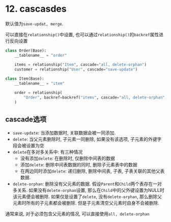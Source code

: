 # 12. cascasdes

默认值为`save-updat, merge`.

可以直接在`relationship()`中设置, 也可以通过`relationship()`的`backref`属性进行反向设置

```python
class Order(Base):
    __tablename__ = "order"

    items = relationship("Item", cascade="all, delete-orphan")
    customer = relationship("User", cascade="save-update")
    
class Item(Base):
    __tablename__ = "item"

    order = relationship(
        "Order", backref=backref("items", cascade="all, delete-orphan")
    )
```

## cascade选项

* `save-update`: 当添加数据时, 关联数据会被一同添加.
* `delete`: 当父元素删除时, 子元素一同删除, 如果没有该选项, 子元素的外键字段会被设置为空
* `delete`在多对多关系中: 有三种情况
  * 没有添加`delete`: 在删除时, 仅删除中间表的数据
  * 添加`delete`: 删除中间表数据的同时, 删除子元素表中的数据
  * 在两边同时添加`delete`: 递归删除, 删除中间表, 子表, 子表关联的其他父表数据.
* `delete-orphan`: 删除没有父元素的数据. 假设`Parent`和`Child`两个表存在一对多关系. 如果没有`delete-orphan`设置, 那么在`Child`中的父外键设置为NULL时该元素便会被删除. 如果仅是设置了`delete`, 没有`delete-orphan`, 那么删除父元素时所有的子元素都会被删除. 但是子元素清空父元素时自身不会被删除.

通常来说, 对于必须包含父元素的情况, 可以直接使用`all, delete-orphan`


